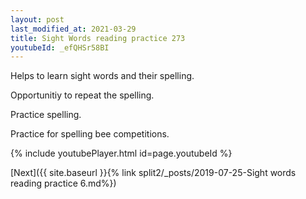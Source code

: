 ```yaml
---
layout: post
last_modified_at: 2021-03-29
title: Sight Words reading practice 273
youtubeId: _efQHSr58BI
---
```

 
 
Helps to learn sight words and their spelling.

Opportunitiy to repeat the spelling. 

Practice spelling. 
 
Practice for spelling bee competitions. 
 
{% include youtubePlayer.html id=page.youtubeId %}
 
 

[Next]({{ site.baseurl }}{% link  split2/_posts/2019-07-25-Sight words reading practice 6.md%})
 
